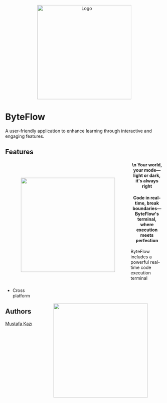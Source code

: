 
<p align="center">
  <img src="https://github.com/user-attachments/assets/216ae40d-04cb-4e56-b87e-52fd9fb9bc12" alt="Logo" width="300">
</p>


# ByteFlow

A user-friendly application to enhance learning through interactive and engaging features.  



## Features

<p>
  <h4 style="text-align: center;">
  <img align="left" height="300" src="https://github.com/user-attachments/assets/a9f73f4c-fff2-4fe6-96e8-60dd3365e938" style="margin: 50px;">\n
  Your world, your mode—light or dark, it's always right
</h4>
</p>


<p>
  <h4 style="text-align: center;">
  <img align="right" height="300" src="https://github.com/user-attachments/assets/25d0367a-f7f6-4487-b233-9ac5e6dc7475" style="margin: 50px;">
  Code in real-time, break boundaries—ByteFlow's terminal, where execution meets perfection
</h4>
</p>





ByteFlow includes a powerful real-time code execution terminal


- Cross platform


## Authors
[Mustafa Kazı](https://www.linkedin.com/in/musoftware)

